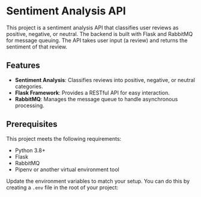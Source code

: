 # Sentiment Analysis API

This project is a sentiment analysis API that classifies user reviews as positive, negative, or neutral. The backend is built with Flask and RabbitMQ for message queuing. The API takes user input (a review) and returns the sentiment of that review.

## Features

- **Sentiment Analysis**: Classifies reviews into positive, negative, or neutral categories.
- **Flask Framework**: Provides a RESTful API for easy interaction.
- **RabbitMQ**: Manages the message queue to handle asynchronous processing.

## Prerequisites

This project meets the following requirements:

- Python 3.8+
- Flask
- RabbitMQ
- Pipenv or another virtual environment tool

Update the environment variables to match your setup. You can do this by creating a `.env` file in the root of your project:


